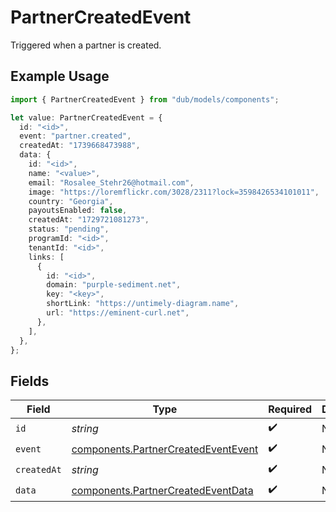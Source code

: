# PartnerCreatedEvent

Triggered when a partner is created.

## Example Usage

```typescript
import { PartnerCreatedEvent } from "dub/models/components";

let value: PartnerCreatedEvent = {
  id: "<id>",
  event: "partner.created",
  createdAt: "1739668473988",
  data: {
    id: "<id>",
    name: "<value>",
    email: "Rosalee_Stehr26@hotmail.com",
    image: "https://loremflickr.com/3028/2311?lock=3598426534101011",
    country: "Georgia",
    payoutsEnabled: false,
    createdAt: "1729721081273",
    status: "pending",
    programId: "<id>",
    tenantId: "<id>",
    links: [
      {
        id: "<id>",
        domain: "purple-sediment.net",
        key: "<key>",
        shortLink: "https://untimely-diagram.name",
        url: "https://eminent-curl.net",
      },
    ],
  },
};
```

## Fields

| Field                                                                                      | Type                                                                                       | Required                                                                                   | Description                                                                                |
| ------------------------------------------------------------------------------------------ | ------------------------------------------------------------------------------------------ | ------------------------------------------------------------------------------------------ | ------------------------------------------------------------------------------------------ |
| `id`                                                                                       | *string*                                                                                   | :heavy_check_mark:                                                                         | N/A                                                                                        |
| `event`                                                                                    | [components.PartnerCreatedEventEvent](../../models/components/partnercreatedeventevent.md) | :heavy_check_mark:                                                                         | N/A                                                                                        |
| `createdAt`                                                                                | *string*                                                                                   | :heavy_check_mark:                                                                         | N/A                                                                                        |
| `data`                                                                                     | [components.PartnerCreatedEventData](../../models/components/partnercreatedeventdata.md)   | :heavy_check_mark:                                                                         | N/A                                                                                        |